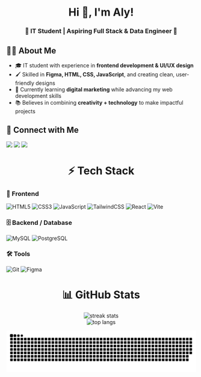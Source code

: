 <h1 align="center">Hi 👋, I'm Aly!</h1>
<h3 align="center">🌸 IT Student | Aspiring Full Stack & Data Engineer 🌸</h3>

## 👩‍💻 About Me  
- 🎓 IT student with experience in **frontend development & UI/UX design**  
- 🖌 Skilled in **Figma, HTML, CSS, JavaScript**, and creating clean, user-friendly designs  
- 🌱 Currently learning **digital marketing** while advancing my web development skills  
- 📚 Believes in combining **creativity + technology** to make impactful projects   

## 🔗 Connect with Me  
<p>
  <a href="mailto:your-aly.mariedelacruz.com"><img src="https://img.shields.io/badge/Email-D14836?style=for-the-badge&logo=gmail&logoColor=white"/></a>
  <a href="https://www.linkedin.com/in/alymariedelacruz"><img src="https://img.shields.io/badge/LinkedIn-0A66C2?style=for-the-badge&logo=linkedin&logoColor=white"/></a>
  <a href="https://github.com/specialgrade"><img src="https://img.shields.io/badge/GitHub-181717?style=for-the-badge&logo=github&logoColor=white"/></a>
</p>

<h1 align="center">⚡ Tech Stack</h1>

### 🎨 Frontend
![HTML5](https://img.shields.io/badge/HTML5-E34F26?style=for-the-badge&logo=html5&logoColor=white)
![CSS3](https://img.shields.io/badge/CSS3-1572B6?style=for-the-badge&logo=css3&logoColor=white)
![JavaScript](https://img.shields.io/badge/JavaScript-F7DF1E?style=for-the-badge&logo=javascript&logoColor=black)
![TailwindCSS](https://img.shields.io/badge/TailwindCSS-06B6D4?style=for-the-badge&logo=tailwindcss&logoColor=white)
![React](https://img.shields.io/badge/React-20232A?style=for-the-badge&logo=react&logoColor=61DAFB)
![Vite](https://img.shields.io/badge/Vite-646CFF?style=for-the-badge&logo=vite&logoColor=white)

### 🗄️ Backend / Database
![MySQL](https://img.shields.io/badge/MySQL-005C84?style=for-the-badge&logo=mysql&logoColor=white)
![PostgreSQL](https://img.shields.io/badge/PostgreSQL-316192?style=for-the-badge&logo=postgresql&logoColor=white)

### 🛠 Tools
![Git](https://img.shields.io/badge/Git-F05032?style=for-the-badge&logo=git&logoColor=white)
![Figma](https://img.shields.io/badge/Figma-F24E1E?style=for-the-badge&logo=figma&logoColor=white)

<h1 align="center">📊 GitHub Stats</h1>
<p align="center">
  <img src="https://github-readme-streak-stats.herokuapp.com/?user=specialgrade&theme=dracula&hide_border=false" alt="streak stats"/><br/>
  <img src="https://github-readme-stats.vercel.app/api/top-langs/?username=specialgrade&layout=compact&theme=dracula" alt="top langs"/>
</p>  
<p align="center">
  <picture>
    <source media="(prefers-color-scheme: dark)" srcset="https://raw.githubusercontent.com/specialgrade/specialgrade/output/github-snake-dark.svg" />
    <source media="(prefers-color-scheme: light)" srcset="https://raw.githubusercontent.com/specialgrade/specialgrade/output/github-snake.svg" />
    <img alt="github-snake" src="https://raw.githubusercontent.com/specialgrade/specialgrade/output/github-snake.svg" />
  </picture>
</p>
